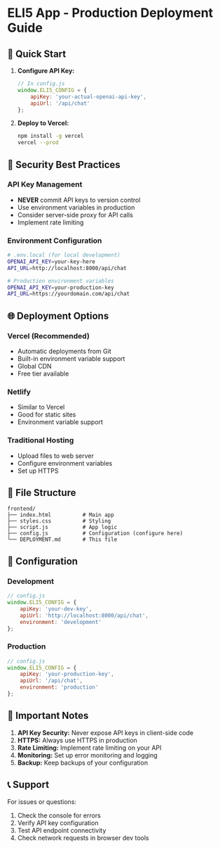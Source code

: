# ELI5 App - Production Deployment Guide

## 🚀 Quick Start

1. **Configure API Key:**
   ```javascript
   // In config.js
   window.ELI5_CONFIG = {
       apiKey: 'your-actual-openai-api-key',
       apiUrl: '/api/chat'
   };
   ```

2. **Deploy to Vercel:**
   ```bash
   npm install -g vercel
   vercel --prod
   ```

## 🔐 Security Best Practices

### API Key Management
- **NEVER** commit API keys to version control
- Use environment variables in production
- Consider server-side proxy for API calls
- Implement rate limiting

### Environment Configuration
```bash
# .env.local (for local development)
OPENAI_API_KEY=your-key-here
API_URL=http://localhost:8000/api/chat

# Production environment variables
OPENAI_API_KEY=your-production-key
API_URL=https://yourdomain.com/api/chat
```

## 🌐 Deployment Options

### Vercel (Recommended)
- Automatic deployments from Git
- Built-in environment variable support
- Global CDN
- Free tier available

### Netlify
- Similar to Vercel
- Good for static sites
- Environment variable support

### Traditional Hosting
- Upload files to web server
- Configure environment variables
- Set up HTTPS

## 📁 File Structure
```
frontend/
├── index.html          # Main app
├── styles.css          # Styling
├── script.js           # App logic
├── config.js           # Configuration (configure here)
└── DEPLOYMENT.md       # This file
```

## 🔧 Configuration

### Development
```javascript
// config.js
window.ELI5_CONFIG = {
    apiKey: 'your-dev-key',
    apiUrl: 'http://localhost:8000/api/chat',
    environment: 'development'
};
```

### Production
```javascript
// config.js
window.ELI5_CONFIG = {
    apiKey: 'your-production-key',
    apiUrl: '/api/chat',
    environment: 'production'
};
```

## 🚨 Important Notes

1. **API Key Security:** Never expose API keys in client-side code
2. **HTTPS:** Always use HTTPS in production
3. **Rate Limiting:** Implement rate limiting on your API
4. **Monitoring:** Set up error monitoring and logging
5. **Backup:** Keep backups of your configuration

## 📞 Support

For issues or questions:
1. Check the console for errors
2. Verify API key configuration
3. Test API endpoint connectivity
4. Check network requests in browser dev tools
